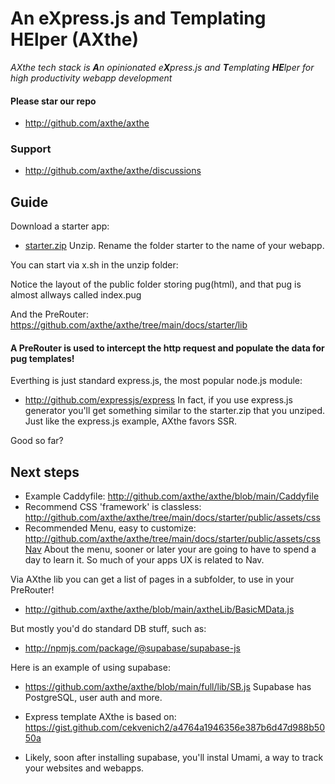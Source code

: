
# An eXpress.js and Templating HElper (AXthe)
<i>AXthe tech stack is <b>A</b>n opinionated e<b>X</b>press.js and <b>T</b>emplating <b>HE</b>lper for high productivity webapp development</i>

#### Please star our repo
- http://github.com/axthe/axthe

### Support
- http://github.com/axthe/axthe/discussions


## Guide

Download a starter app:
- <a href="starter.zip">starter.zip</a>
Unzip. Rename the folder starter to the name of your webapp.


You can start via x.sh in the unzip folder:

Notice the layout of the public folder storing pug(html), and that pug is almost allways called index.pug

And the PreRouter: 
https://github.com/axthe/axthe/tree/main/docs/starter/lib
#### A PreRouter is used to intercept the http request and populate the data for pug templates!

Everthing is just standard express.js, the most popular node.js module:
- http://github.com/expressjs/express
In fact, if you use express.js generator you'll get something similar to the starter.zip that you unziped. Just like the express.js example, AXthe favors SSR.

Good so far?

## Next steps
- Example Caddyfile: http://github.com/axthe/axthe/blob/main/Caddyfile
- Recommend CSS 'framework' is classless: http://github.com/axthe/axthe/tree/main/docs/starter/public/assets/css
- Recommended Menu, easy to customize: http://github.com/axthe/axthe/tree/main/docs/starter/public/assets/cssNav
About the menu, sooner or later your are going to have to spend a day to learn it. So much of your apps UX is related to Nav.

Via AXthe lib you can get a list of pages in a subfolder, to use in your PreRouter!
- http://github.com/axthe/axthe/blob/main/axtheLib/BasicMData.js

But mostly you'd do standard DB stuff, such as:
- http://npmjs.com/package/@supabase/supabase-js

Here is an example of using supabase:
- https://github.com/axthe/axthe/blob/main/full/lib/SB.js
Supabase has PostgreSQL, user auth and more.

- Express template AXthe is based on: https://gist.github.com/cekvenich2/a4764a1946356e387b6d47d988b5050a

- Likely, soon after installing supabase, you'll instal Umami, a way to track your websites and webapps.
